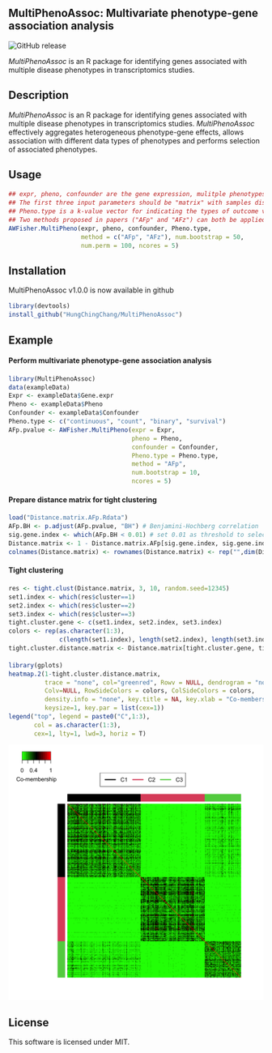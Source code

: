 ## MultiPhenoAssoc: Multivariate phenotype-gene association analysis

![GitHub release](https://img.shields.io/badge/release-v1.0.0-blue.svg)

*MultiPhenoAssoc* is an R package for identifying genes associated with multiple disease phenotypes in transcriptomics studies.

## Description
*MultiPhenoAssoc* is an R package for identifying genes associated with multiple disease phenotypes in transcriptomics studies. *MultiPhenoAssoc* effectively aggregates heterogeneous phenotype-gene effects, allows association with different data types of phenotypes and performs selection of associated phenotypes.

## Usage
```r
## expr, pheno, confounder are the gene expression, mulitple phenotypes, and confounder.
## The first three input parameters should be "matrix" with samples displayed in rows.
## Pheno.type is a k-value vector for indicating the types of outcome variables such as continuous, binary, count, and survival.
## Two methods proposed in papers ("AFp" and "AFz") can both be applied by the main function. 
AWFisher.MultiPheno(expr, pheno, confounder, Pheno.type,
                    method = c("AFp", "AFz"), num.bootstrap = 50,
                    num.perm = 100, ncores = 5)
```

## Installation
MultiPhenoAssoc v1.0.0 is now available in github
```r
library(devtools)
install_github("HungChingChang/MultiPhenoAssoc")
```

## Example
#### Perform multivariate phenotype-gene association analysis
```r
library(MultiPhenoAssoc)
data(exampleData)
Expr <- exampleData$Gene.expr
Pheno <- exampleData$Pheno
Confounder <- exampleData$Confounder
Pheno.type <- c("continuous", "count", "binary", "survival")
AFp.pvalue <- AWFisher.MultiPheno(expr = Expr,
                                  pheno = Pheno,
                                  confounder = Confounder,
                                  Pheno.type = Pheno.type,
                                  method = "AFp",
                                  num.bootstrap = 10,
                                  ncores = 5)
```

#### Prepare distance matrix for tight clustering
```r
load("Distance.matrix.AFp.Rdata")
AFp.BH <- p.adjust(AFp.pvalue, "BH") # Benjamini-Hochberg correlation
sig.gene.index <- which(AFp.BH < 0.01) # set 0.01 as threshold to select significant genes
Distance.matrix <- 1 - Distance.matrix.AFp[sig.gene.index, sig.gene.index]
colnames(Distance.matrix) <- rownames(Distance.matrix) <- rep("",dim(Distance.matrix)[1])
```

#### Tight clustering
```r
res <- tight.clust(Distance.matrix, 3, 10, random.seed=12345)
set1.index <- which(res$cluster==1)
set2.index <- which(res$cluster==2)
set3.index <- which(res$cluster==3)
tight.cluster.gene <- c(set1.index, set2.index, set3.index)
colors <- rep(as.character(1:3),
              c(length(set1.index), length(set2.index), length(set3.index)))
tight.cluster.distance.matrix <- Distance.matrix[tight.cluster.gene, tight.cluster.gene]

library(gplots)
heatmap.2(1-tight.cluster.distance.matrix,
          trace = "none", col="greenred", Rowv = NULL, dendrogram = "none",
          Colv=NULL, RowSideColors = colors, ColSideColors = colors,
          density.info = "none", key.title = NA, key.xlab = "Co-membership", key.ylab = NA,
          keysize=1, key.par = list(cex=1))
legend("top", legend = paste0("C",1:3),
       col = as.character(1:3),
       cex=1, lty=1, lwd=3, horiz = T)
```
![cluster](heatmap_tightclust.png)


## License
This software is licensed under MIT.
